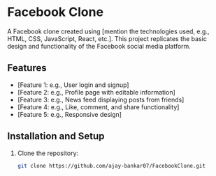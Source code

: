 # Facebook Clone

A Facebook clone created using [mention the technologies used, e.g., HTML, CSS, JavaScript, React, etc.]. This project replicates the basic design and functionality of the Facebook social media platform.

## Features
- [Feature 1: e.g., User login and signup]
- [Feature 2: e.g., Profile page with editable information]
- [Feature 3: e.g., News feed displaying posts from friends]
- [Feature 4: e.g., Like, comment, and share functionality]
- [Feature 5: e.g., Responsive design]

## Installation and Setup
1. Clone the repository:
   ```bash
   git clone https://github.com/ajay-bankar07/FacebookClone.git

